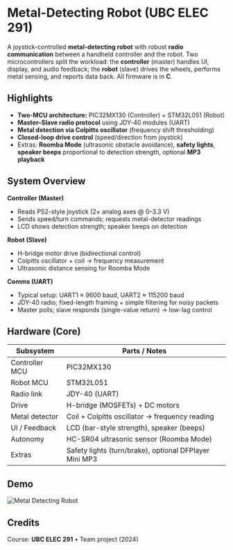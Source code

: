 # Metal-Detecting Robot (UBC ELEC 291)

A joystick-controlled **metal-detecting robot** with robust **radio communication** between a handheld controller and the robot. Two microcontrollers split the workload: the **controller** (master) handles UI, display, and audio feedback; the **robot** (slave) drives the wheels, performs metal sensing, and reports data back. All firmware is in **C**.

## Highlights
- **Two-MCU architecture:** PIC32MX130 (Controller) + STM32L051 (Robot)
- **Master–Slave radio protocol** using JDY-40 modules (UART)
- **Metal detection via Colpitts oscillator** (frequency shift thresholding)
- **Closed-loop drive control** (speed/direction from joystick)
- Extras: **Roomba Mode** (ultrasonic obstacle avoidance), **safety lights**, **speaker beeps** proportional to detection strength, optional **MP3 playback**

## System Overview
**Controller (Master)**
- Reads PS2-style joystick (2× analog axes @ 0–3.3 V)
- Sends speed/turn commands; requests metal-detector readings
- LCD shows detection strength; speaker beeps on detection

**Robot (Slave)**
- H-bridge motor drive (bidirectional control)
- Colpitts oscillator + coil → frequency measurement
- Ultrasonic distance sensing for Roomba Mode

**Comms (UART)**
- Typical setup: UART1 ≈ 9600 baud, UART2 ≈ 115200 baud  
- JDY-40 radio; fixed-length framing + simple filtering for noisy packets  
- Master polls; slave responds (single-value return) → low-lag control

## Hardware (Core)
| Subsystem            | Parts / Notes                                  |
|---------------------|--------------------------------------------------|
| Controller MCU       | PIC32MX130                                      |
| Robot MCU            | STM32L051                                       |
| Radio link           | JDY-40 (UART)                                   |
| Drive                | H-bridge (MOSFETs) + DC motors                  |
| Metal detector       | Coil + Colpitts oscillator → frequency reading  |
| UI / Feedback        | LCD (bar-style strength), speaker (beeps)       |
| Autonomy             | HC-SR04 ultrasonic sensor (Roomba Mode)         |
| Extras               | Safety lights (turn/brake), optional DFPlayer Mini MP3 |

## Demo
![Metal Detecting Robot](media/robot_photo.png)

## Credits
Course: **UBC ELEC 291** • Team project (2024)  